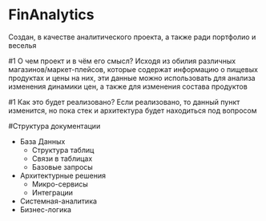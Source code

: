 # FinAnalytics
Создан, в качестве аналитического проекта, а также ради портфолио и веселья

#1 О чем проект и в чём его смысл? 
Исходя из обилия различных магазинов/маркет-плейсов, которые содержат информацию о пищевых продуктах и цены на них, эти данные можно использовать для анализа изменения динамики цен, а также для изменения состава продуктов

#1 Как это будет реализовано?
Если реализовано, то данный пункт изменится, но пока стек и архитектура будет находиться под вопросом 

#Структура документации 
- База Данных
    - Структура таблиц
    - Связи в таблицах
    - Базовые запросы
- Архитектурные решения
  - Микро-сервисы
  - Интеграции
- Системная-аналитика
- Бизнес-логика 
